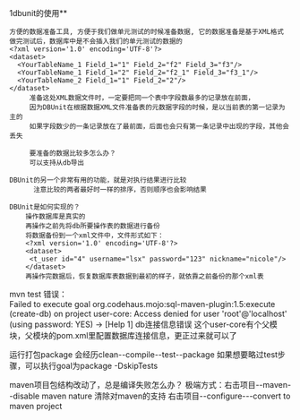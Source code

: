 1dbunit的使用**

   	方便的数据准备工具, 方便于我们做单元测试的时候准备数据, 它的数据准备是基于XML格式
   	做完测试后，数据库中是不会插入我们的单元测试的数据的
   	<?xml version='1.0' encoding='UTF-8'?>  
    <dataset>  
      <YourTableName_1 Field_1="1" Field_2="f2" Field_3="f3"/>  
      <YourTableName_1 Field_1="2" Field_2="f2_1" Field_3="f3_1"/>  
      <YourTableName_2 Field_1="1" Field_2="2"/>  
    </dataset> 
         准备这处XML数据文件时，一定要把同一个表中字段数最多的记录放在前面，
         因为DBUnit在根据数据XML文件准备表的元数据字段的时候，是以当前表的第一记录为主的
         如果字段数少的一条记录放在了最前面，后面也会只有第一条记录中出现的字段，其他会丢失
   
         要准备的数据比较多怎么办？
         可以支持从db导出
         
    DBUnit的另一个非常有用的功能，就是对执行结果进行比较
          注意比较的两者最好时一样的排序，否则顺序也会影响结果     
          
    DBUnit是如何实现的？
    	操作数据库是真实的
    	再操作之前先将db所要操作表的数据进行备份
    	将数据备份到一个xml文件中，文件形式如下：
    	<?xml version='1.0' encoding='UTF-8'?>
		<dataset>
		 <t_user id="4" username="lsx" password="123" nickname="nicole"/>
		</dataset>
    	再操作完数据后，恢复数据库表数据到最初的样子，就依靠之前备份的那个xml表
    	
 mvn test 错误：    
 	Failed to execute goal org.codehaus.mojo:sql-maven-plugin:1.5:execute (create-db) on project user-core: Access denied for user 'root'@'localhost' (using password: YES) -> [Help 1]
    db连接信息错误
          这个user-core有个父模块，父模块的pom.xml里配置数据库连接信息，更正过来就可以了
          
运行打包package 会经历clean--compile--test--package
如果想要略过test步骤，可以执行goal为package -DskipTests

maven项目包结构改动了，总是编译失败怎么办？
  极端方式：右击项目--maven--disable maven nature  清除对maven的支持
                     右击项目--configure---convert to maven project
         